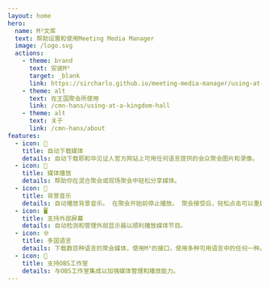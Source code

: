 ```yaml
---
layout: home
hero:
  name: M³文库
  text: 帮助设置和使用Meeting Media Manager
  image: /logo.svg
  actions:
    - theme: brand
      text: 安装M³
      target: _blank
      link: https://sircharlo.github.io/meeting-media-manager/using-at-a-kingdom-hall#download-and-install
    - theme: alt
      text: 在王国聚会所使用
      link: /cmn-hans/using-at-a-kingdom-hall
    - theme: alt
      text: 关于
      link: /cmn-hans/about
features:
  - icon: 🚀
    title: 自动下载媒体
    details: 自动下载耶和华见证人官方网站上可用任何语言提供的会众聚会图片和录像。
  - icon: 🎦
    title: 媒体播放
    details: 帮助你在混合聚会或现场聚会中轻松分享媒体。
  - icon: 🎵
    title: 背景音乐
    details: 自动播放背景音乐。 在聚会开始前停止播放。 聚会接受后，轻松点击可以重启背景音乐。
  - icon: 🖥️
    title: 支持外部屏幕
    details: 自动检测和管理外部显示器以顺利播放媒体节目。
  - icon: 🌐
    title: 多国语言
    details: 下载数百种语言的聚会媒体，使用M³的接口，使用多种可用语言中的任何一种。
  - icon: 🧩
    title: 支持OBS工作室
    details: 与OBS工作室集成以加强媒体管理和播放能力。
---
```

